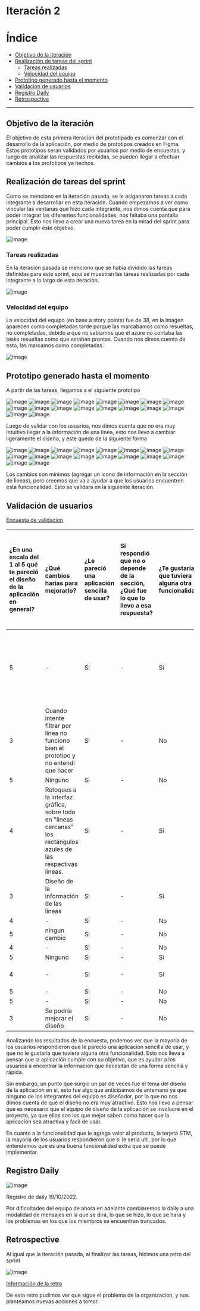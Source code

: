 # Iteración 2

# Índice

- [Objetivo de la iteración](#Objetivo-de-la-iteracion)
- [Realización de tareas del sprint](#Realización_de_tareas_del_sprint)
  - [Tareas realizadas](#Tareas_realizadas)
  - [Velocidad del equipo](#Velocidad_del_equipo)
- [Prototipo generado hasta el momento](#Prototipo_generado_hasta_el_momento)
- [Validación de usuarios](#Validacion_de_usuarios)
- [Registro Daily](#Registro_Daily)
- [Retrospective](#Retrospective)
---

## Objetivo de la iteración<a name="Objetivo-de-la-iteracion"></a>

El objetivo de esta primera iteración del prototipado es comenzar con el desarrollo de la aplicación, por medio de prototipos creados en Figma. 
Estos prototipos seran validados por usuarios por medio de encuestas, y luego de analizar las respuestas recibidas, se pueden llegar a efectuar cambios a los prototipos ya hechos.


## Realización de tareas del sprint<a name="Realización_de_tareas_del_sprint"></a>

Como se menciono en la iteración pasada, se le asiganaron tareas a cada integrante a desarrollar en esta iteración. Cuando empezamos a ver como vincular las ventanas que hizo cada integrante, nos dimos cuenta que para poder integrar las diferentes funcionalidades, nos faltaba una pantalla principal. Esto nos llevo a crear una nueva tarea en la mitad del sprint para poder cumplir este objetivo.

![image](https://i.imgur.com/8eXdzHU.jpg)

### Tareas realizadas<a name="Tareas_realizadas"></a>

En la iteración pasada se menciono que se habia dividido las tareas definidas para este sprint, aqui se muestran las tareas realizadas por cada integrante a lo largo de esta iteración.

![image](https://i.imgur.com/yarcNB4.jpg)

### Velocidad del equipo<a name="Velocidad_del_equipo"></a>

La velocidad del equipo (en base a story points) fue de 38, en la imagen aparecen como completadas tarde porque las marcabamos como resueltas, no completadas, debido a que no sabiamos que el azure no contaba las tasks resueltas como que estaban prontas. Cuando nos dimos cuenta de esto, las marcamos como completadas.

![image](https://i.imgur.com/ZjGsbi8.jpg)

## Prototipo generado hasta el momento<a name="Prototipo_generado_hasta_el_momento"></a>

A partir de las tareas, llegamos a el siguiente prototipo

![image](https://i.imgur.com/ulr2mqq.jpg)
![image](https://i.imgur.com/A5pqrab.jpg)
![image](https://i.imgur.com/P706NJr.jpg)
![image](https://i.imgur.com/I3szBVo.jpg)
![image](https://i.imgur.com/vzknxEV.jpg)
![image](https://i.imgur.com/rorzg7a.jpg)
![image](https://i.imgur.com/RsprCYz.jpg)
![image](https://i.imgur.com/WI1YqSo.jpg)
![image](https://i.imgur.com/8yQdWXT.jpg)
![image](https://i.imgur.com/Gmh5K3e.jpg)
![image](https://i.imgur.com/Ar5w66z.jpg)
![image](https://i.imgur.com/t1b0ahB.jpg)
![image](https://i.imgur.com/1Eomx91.jpg)
![image](https://i.imgur.com/QlEyq2V.jpg)
![image](https://i.imgur.com/gxYsrrT.jpg)
![image](https://i.imgur.com/yo47XKs.jpg)
![image](https://i.imgur.com/ieu2be0.jpg)
![image](https://i.imgur.com/3knzwoN.jpg)

Luego de validar con los usuarios, nos dimos cuenta que no era muy intuitivo llegar a la información de una linea, esto nos llevo a cambiar ligeramente el diseño, y este quedo de la siguiente forma

![image](https://i.imgur.com/1NyFECy.jpg)
![image](https://i.imgur.com/Q0jaeTf.jpg)
![image](https://i.imgur.com/Hw2wJwB.jpg)
![image](https://i.imgur.com/thDUSUs.jpg)
![image](https://i.imgur.com/8Aw2stE.jpg)
![image](https://i.imgur.com/79mQXKA.jpg)
![image](https://i.imgur.com/mV005BR.jpg)
![image](https://i.imgur.com/wWJxJeq.jpg)
![image](https://i.imgur.com/Z5xlPkI.jpg)
![image](https://i.imgur.com/bD4hOaM.jpg)
![image](https://i.imgur.com/k48MlsJ.jpg)
![image](https://i.imgur.com/qR1oV9z.jpg)
![image](https://i.imgur.com/EYQNlei.jpg)
![image](https://i.imgur.com/c9iiYdz.jpg)
![image](https://i.imgur.com/4q9H4bs.jpg)
![image](https://i.imgur.com/GOUesom.jpg)
![image](https://i.imgur.com/aOUZwkj.jpg)
![image](https://i.imgur.com/RVvt1GT.jpg)

Los cambios son minimos (agregar un icono de información en la sección de lineas), pero creemos que va a ayudar a que los usuarios encuentren esta funcionalidad. Esto se validara en la siguiente iteración.

## Validación de usuarios<a name="Validacion_de_usuarios"></a>

<a href="https://docs.google.com/forms/d/e/1FAIpQLSdz4v2TZwRcXztKyiRj-5eYdIQNu0ji19rUhZ4PKewrkyEjaA/viewform">Encuesta de validacion</a>

| ¿En una escala del 1 al 5 qué te pareció el diseño de la aplicación en general? | ¿Qué cambios harías para mejorarlo? | ¿Le pareció una aplicación sencilla de usar? | Si respondió que no o depende de la sección, ¿Qué fue lo que lo llevo a esa respuesta? | ¿Te gustaría que tuviera alguna otra funcionalidad? | En caso de haber respondido que si en la pregunta anterior, ¿Qué funcionalidad agregaría? | ¿Le seria útil tener los datos de su tarjeta STM (Saldo actual, vencimiento de boletos, etc.) y poder recargar el saldo de la misma? |
| :--- | :--- | :--- | :--- | :--- | :--- | :--- |
| 5 | - | Si | - | Si | Calificar chófer y guarda de cada línea. Y que cada omnibus tenga su número de referencia para calificar | - |
| 3 | Cuando intente filtrar por linea no funciono bien el prototipo y no entendi que hacer | Si | - | No | - | - |
| 5 | Ninguno | Si | - | No | No | - |
| 4 | Retoques a la interfaz gráfica, sobre todo en "lineas cercanas" los rectángulos azules de las respectivas lineas. | Si | - | Si | Sería util que cuando buscás lineas, te muestre los horarios teoricos de cuando pasa cada bondi | - |
| 3 | Diseño de la información de las lineas | Si | - | Si | Poder ver el trayecto de la linea | - |
| 4 | - | Si | - | No | - | - |
| 5 | ningun cambio | Si | - | No | - | - |
| 4 | - | Si | - | No | - | Si |
| 5 | Ninguno | Si | - | Si | - | Si |
| 4 | - | Si | - | Si | Poder guardar los destinos | Si |
| 5 | - | Si | - | No | - | Si |
| 5 | - | Si | - | No | - | No |
| 3 | Se podria mejorar el diseño | Si | - | No | - | Si |

Analizando los resultados de la encuesta, podemos ver que la mayoría de los usuarios respondieron que le pareció una aplicación sencilla de usar, y que no le gustaría que tuviera alguna otra funcionalidad. Esto nos lleva a pensar que la aplicación cumple con su objetivo, que es ayudar a los usuarios a encontrar la información que necesitan de una forma sencilla y rápida.

Sin embargo, un punto que surgio un par de veces fue el tema del diseño de la aplicacion en si, esto fue algo que anticipamos de antemano ya que ninguno de los integrantes del equipo es diseñador, por lo que no nos dimos cuenta de que el diseño no era muy atractivo. Esto nos llevo a pensar que es necesario que el equipo de diseño de la aplicación se involucre en el proyecto, ya que ellos son los que mejor saben como hacer que la aplicación sea atractiva y facil de usar.

En cuanto a la funcionalidad que le agrega valor al producto, la terjeta STM, la mayoría de los usuarios respondieron que si le seria util, por lo que entendemos que es una buena funcionalidad extra que se puede implementar.


## Registro Daily<a name="Registro_Daily"></a>
![image](https://i.imgur.com/kbVxsl4.png)

Registro de daily 19/10/2022.

Por dificultades del equipo de ahora en adelante cambiaremos la daily a una modalidad de mensajes en la que se dirá, lo que se hizo, lo que se hará y los problemas en los que los miembros se encuentran trancados.


## Retrospective<a name="Retrospective"></a>

Al igual que la iteración pasada, al finalizar las tareas, hicimos una retro del sprint

![image](https://i.imgur.com/Re0bVHS.jpg)

[Información de la retro](./Retrospective/RetroIteracion2ISA1.json)

De esta retro pudimos ver que sigue el problema de la organizacion, y nos planteamos nuevas acciones a tomar.
